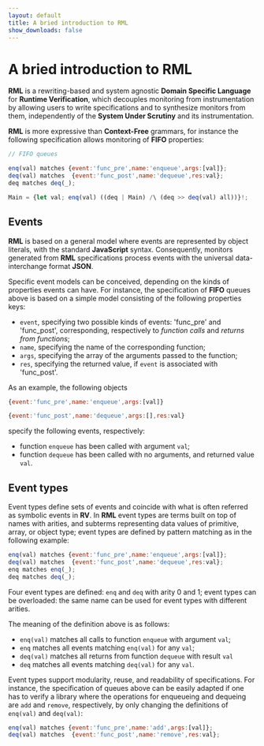 ```yaml
---
layout: default
title: A bried introduction to RML
show_downloads: false
---
```

# A bried introduction to RML

**RML** is a rewriting-based and system agnostic **Domain Specific Language** for **Runtime Verification**,
which decouples monitoring from instrumentation by allowing users to write specifications and
to synthesize monitors from them, independently of the **System Under Scrutiny** and its instrumentation. 

**RML** is more expressive than **Context-Free** grammars, for instance the following specification allows
monitoring of **FIFO** properties:

```js
// FIFO queues

enq(val) matches {event:'func_pre',name:'enqueue',args:[val]};
deq(val) matches  {event:'func_post',name:'dequeue',res:val};
deq matches deq(_);

Main = {let val; enq(val) ((deq | Main) /\ (deq >> deq(val) all))}!;
```

## Events
**RML** is based on a general model where events are represented by object literals, with
the standard **JavaScript** syntax. Consequently, monitors generated from
**RML** specifications process events with the universal data-interchange format **JSON**.

Specific event models can be conceived, depending on the kinds of properties events can have.
For instance, the specification of **FIFO** queues above is based on a simple model consisting of the
following properties keys:
- `event`, specifying two possible kinds of events: 'func_pre' and 'func_post', corresponding,
respectively to *function calls* and *returns from functions*;
-  `name`, specifying the name of the corresponding function;
-  `args`, specifying the array of the arguments passed to the function;
-  `res`, specifying the returned value, if `event` is associated with 'func_post'.

As an example, the following objects

```js
{event:'func_pre',name:'enqueue',args:[val]}

{event:'func_post',name:'dequeue',args:[],res:val}
```
specify the following events, respectively:
- function `enqueue` has been called with argument `val`;
- function `dequeue` has been called with no arguments, and returned value `val`.


## Event types
Event types define  sets of events and coincide with what is often referred as symbolic events in **RV**.
In **RML**  event types are terms built on top of names with arities, and subterms representing data values of primitive, array, or object type;
event types are defined by pattern matching as in the following example:
```js
enq(val) matches {event:'func_pre',name:'enqueue',args:[val]};
deq(val) matches  {event:'func_post',name:'dequeue',res:val};
enq matches enq(_);
deq matches deq(_);
```  
Four event types are defined: `enq` and `deq` with arity 0 and 1; event types can be overloaded: the same name can be
used for event types with different arities.

The meaning of the definition above is as follows:
- `enq(val)` matches all calls to function `enqueue` with argument `val`;
- `enq` matches all events matching `enq(val)` for any `val`;
- `deq(val)` matches all returns from function `dequeue` with result `val`
- `deq` matches all events matching `deq(val)` for any `val`.

Event types support modularity, reuse, and readability of specifications.
For instance, the specification of queues above can be easily adapted if one has to verify a library where the operations for enqueueing and dequeing
are `add` and `remove`, respectively, by only changing the definitions of `enq(val)` and `deq(val)`:

```js
enq(val) matches {event:'func_pre',name:'add',args:[val]};
deq(val) matches  {event:'func_post',name:'remove',res:val};
```  
